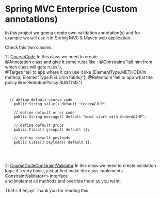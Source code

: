 # Spring MVC Enterprice (Custom annotations)

In this project we gonna create own validation annotation(s) and for example 
we will use it in Spring MVC & Maven web application.

Check this two classes : 

1 : <a href="https://github.com/Coder-ACJHP/SpringMVCenterptice/blob/master/src/com/coder/spring/validation/CourseCode.java">CourseCode</a>
In this class we need to create <br> @Annotation class and give it some rules like : @Constraint("tell him from which class will gate rules"), <br>
@Target("tell to app where it can use it like {ElementType.METHOD//in method, ElementType.FIELD//in fields}"), @Retention("tell to app what the policy like: RetentionPolicy.RUNTIME")
<pre>
<code>

  // define default course code
	public String value() default "CoderACJHP";
	
	// define default error code
	public String message() default "must start with CoderACJHP";
	
	// define default grups
	public Class<?>[] groups() default {};
	
	// define default peyloads
	public Class<? extends Payload>[] payload() default {};
  
</code>
</pre>
<br>
2: <a href="https://github.com/Coder-ACJHP/SpringMVCenterptice/blob/master/src/com/coder/spring/validation/CourseCodeConstraintValidator.java">CourseCodeConstraintValidator</a>
In this class we need to create validation logic it's very basic, just at first make the class implements ConstraintValidator<> interface <br>
and implemet all methods and override them as you want.
<br>

That's it enjoy!
Thank you for reading this.
